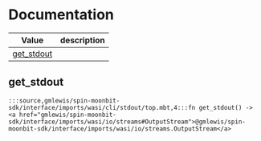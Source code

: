 # Documentation
|Value|description|
|---|---|
|[get\_stdout](#get_stdout)||

## get\_stdout

```moonbit
:::source,gmlewis/spin-moonbit-sdk/interface/imports/wasi/cli/stdout/top.mbt,4:::fn get_stdout() -> <a href="gmlewis/spin-moonbit-sdk/interface/imports/wasi/io/streams#OutputStream">@gmlewis/spin-moonbit-sdk/interface/imports/wasi/io/streams.OutputStream</a>
```

